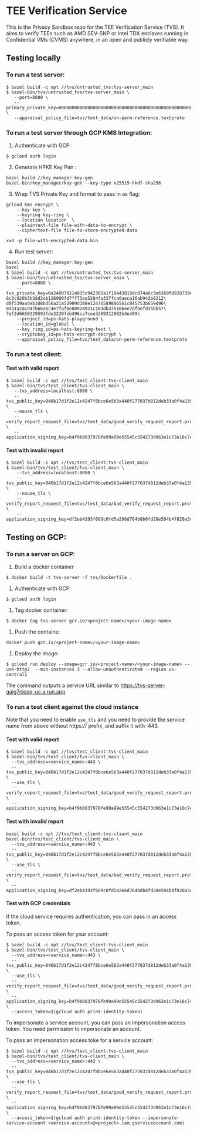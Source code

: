 # TEE Verification Service

This is the Privacy Sandbox repo for the TEE Verification Service (TVS). It aims
to verify TEEs such as AMD SEV-SNP or Intel TDX enclaves running in Confidential
VMs (CVMS) anywhere, in an open and publicly verifiable way.

## Testing locally

### To run a test server:

```
$ bazel build -c opt //tvs/untrusted_tvs:tvs-server_main
$ bazel-bin/tvs/untrusted_tvs/tvs-server_main \
   --port=8080 \
   --primary_private_key=0000000000000000000000000000000000000000000000000000000000000001 \
   --appraisal_policy_file=tvs/test_data/on-perm-reference.textproto
```

### To run a test server through GCP KMS Integration:

1. Authenticate with GCP:
```
$ gcloud auth login
```
2. Generate HPKE Key Pair :
```
bazel build //key_manager:key-gen
bazel-bin/key_manager/key-gen --key-type x25519-hkdf-sha256
```
3. Wrap TVS Private Key and format to pass in as flag:
```
gcloud kms encrypt \
    --key key \
    --keyring key-ring \
    --location location  \
    --plaintext-file file-with-data-to-encrypt \
    --ciphertext-file file-to-store-encrypted-data

xxd -p file-with-encrypted-data.bin
```
4. Run test server:
```
bazel build //key_manager:key-gen
bazel
$ bazel build -c opt //tvs/untrusted_tvs:tvs-server_main
$ bazel-bin/tvs/untrusted_tvs/tvs-server_main \
    --port=8080 \
    --tvs_private_key=0a240079214835c942365a1f19443819dc074a6c3e6369f8928739eabec8\
6c3c920b3b38d2ab126900fd7ff73aa5284fa337fca0aeca16ab942b8212\
d0f539aadeb3d8bd56a21a52909d388e12476589806561c845753b659d96\
0331a2acd47b66a6c4e7faf0e88924921c183db375166ee7dfbefd35bb57\
7ef2d6650329591fde32207eb496ca7cee3269312902b4e489\
    --project_id=ps-hats-playground \
    --location_id=global \
    --key_ring_id=ps-hats-keyring-test \
    --cryptokey_id=ps-hats-encrypt-decrypt \
    --appraisal_policy_file=tvs/test_data/on-perm-reference.textproto
```

### To run a test client:

#### Test with valid report

```
$ bazel build -c opt //tvs/test_client:tvs-client_main
$ bazel-bin/tvs/test_client/tvs-client_main \
   --tvs_address=localhost:8080 \
   --tvs_public_key=046b17d1f2e12c4247f8bce6e563a440f277037d812deb33a0f4a13945d898c2964fe342e2fe1a7f9b8ee7eb4a7c0f9e162bce33576b315ececbb6406837bf51f5 \
   --nouse_tls \
   --verify_report_request_file=tvs/test_data/good_verify_request_report.prototext \
   --application_signing_key=b4f9b8837978fe99a99e55545c554273d963e1c73e16c7406b99b773e930ce23
```

#### Test with invalid report

```
$ bazel build -c opt //tvs/test_client:tvs-client_main
$ bazel-bin/tvs/test_client/tvs-client_main \
    --tvs_address=localhost:8080 \
    --tvs_public_key=046b17d1f2e12c4247f8bce6e563a440f277037d812deb33a0f4a13945d898c2964fe342e2fe1a7f9b8ee7eb4a7c0f9e162bce33576b315ececbb6406837bf51f5 \
    --nouse_tls \
    --verify_report_request_file=tvs/test_data/bad_verify_request_report.prototext \
    --application_signing_key=df2eb4193f689c0fd5a266d764b8b6fd28e584b4f826a3ccb96f80fed2949759
```

## Testing on GCP:

### To run a server on GCP:
1. Build a docker container
```
$ docker build -t tvs-server -f tvs/Dockerfile .
```
1. Authenticate with GCP:
```
$ gcloud auth login
```
1. Tag docker container:
```
$ docker tag tvs-server gcr.io/<project-name>/<your-image-name>
```
1. Push the containe:
```
docker push gcr.io/<project-name>/<your-image-name>
```
1. Deploy the image:
```
$ gcloud run deploy --image=gcr.io/<project-name>/<your-image-name> --use-http2  --min-instances 3 --allow-unauthenticated --region us-central1
```
The command outputs a service URL similar to https://tvs-server-gaig7cicoq-uc.a.run.app

### To run a test client against the cloud instance

Note that you need to enable `use_tls` and you need to provide the service name from above without https:// prefix, and suffix it with :443.

#### Test with valid report

```
$ bazel build -c opt //tvs/test_client:tvs-client_main
$ bazel-bin/tvs/test_client/tvs-client_main \
  --tvs_address=<service_name>:443 \
  --tvs_public_key=046b17d1f2e12c4247f8bce6e563a440f277037d812deb33a0f4a13945d898c2964fe342e2fe1a7f9b8ee7eb4a7c0f9e162bce33576b315ececbb6406837bf51f5 \
  --use_tls \
  --verify_report_request_file=tvs/test_data/good_verify_request_report.prototext \
  --application_signing_key=b4f9b8837978fe99a99e55545c554273d963e1c73e16c7406b99b773e930ce23
```

#### Test with invalid report

```
bazel build -c opt //tvs/test_client:tvs-client_main
bazel-bin/tvs/test_client/tvs-client_main \
  --tvs_address=<service_name>:443 \
  --tvs_public_key=046b17d1f2e12c4247f8bce6e563a440f277037d812deb33a0f4a13945d898c2964fe342e2fe1a7f9b8ee7eb4a7c0f9e162bce33576b315ececbb6406837bf51f5 \
  --use_tls \
  --verify_report_request_file=tvs/test_data/bad_verify_request_report.prototext \
  --application_signing_key=df2eb4193f689c0fd5a266d764b8b6fd28e584b4f826a3ccb96f80fed2949759
```

#### Test with GCP credentials

If the cloud service requires authentication, you can pass in an access token.

To pass an access token for your account:

```
$ bazel build -c opt //tvs/test_client:tvs-client_main
$ bazel-bin/tvs/test_client/tvs-client_main \
  --tvs_address=<service_name>:443 \
  --tvs_public_key=046b17d1f2e12c4247f8bce6e563a440f277037d812deb33a0f4a13945d898c2964fe342e2fe1a7f9b8ee7eb4a7c0f9e162bce33576b315ececbb6406837bf51f5 \
  --use_tls \
  --verify_report_request_file=tvs/test_data/good_verify_request_report.prototext \
  --application_signing_key=b4f9b8837978fe99a99e55545c554273d963e1c73e16c7406b99b773e930ce23 \
  --access_token=$(gcloud auth print-identity-token)
```

To impersonate a service account, you can pass an impersonation access token.
You need permission to impersonate an account.

To pass an impersonation access toke for a service account:

```
$ bazel build -c opt //tvs/test_client:tvs-client_main
$ bazel-bin/tvs/test_client/tvs-client_main \
  --tvs_address=<service_name>:443 \
  --tvs_public_key=046b17d1f2e12c4247f8bce6e563a440f277037d812deb33a0f4a13945d898c2964fe342e2fe1a7f9b8ee7eb4a7c0f9e162bce33576b315ececbb6406837bf51f5 \
  --use_tls \
  --verify_report_request_file=tvs/test_data/good_verify_request_report.prototext \
  --application_signing_key=b4f9b8837978fe99a99e55545c554273d963e1c73e16c7406b99b773e930ce23 \
  --access_token=$(gcloud auth print-identity-token --impersonate-service-account <service-account>@<project>.iam.gserviceaccount.com)
```

